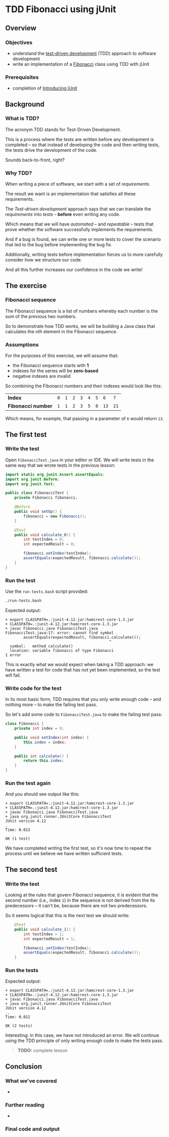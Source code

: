 # TDD Fibonacci using jUnit


## Overview

### Objectives

- understand the [test-driven development](https://en.wikipedia.org/wiki/Test-driven_development) (TDD) approach to software development
- write an implementation of a [Fibonacci](https://en.wikipedia.org/wiki/Fibonacci_number) class using TDD with jUnit

### Prerequisites

- completion of [Introducing jUnit](../step-1-junit/introducing-junit.md)


## Background

### What is TDD?

The acronym TDD stands for Test-Driven Development.

This is a process where the tests are written before any development is completed &ndash; so that instead of developing the code and then writing tests, the tests drive the development of the code.

Sounds back-to-front, right?

### Why TDD?

When writing a piece of software, we start with a set of _requirements_.

The result we want is an implementation that satisfies all these requirements.

The _Test-driven development_ approach says that we can translate the _requirements_ into _tests_ – **before** even writing any code.

Which means that we will have _automated_ – and _repeatable_ – tests that prove whether the software successfully implements the requirements.

And if a bug is found, we can write one or more tests to cover the scenario that led to the bug before implementing the bug fix.

Additionally, writing tests before implementation forces us to more carefully consider how we structure our code.

And all this further increases our confidence in the code we write!


## The exercise

### Fibonacci sequence

The Fibonacci sequence is a list of numbers whereby each number is the sum of the previous two numbers.

So to demonstrate how TDD works, we will be building a Java class that calculates the _nth_ element in the Fibonacci sequence.

### Assumptions

For the purposes of this exercise, we will assume that:

- the Fibonacci sequence starts with **1**
- indexes for the series will be **zero-based**
- negative indexes are invalid

So combining the Fibonacci numbers and their indexes would look like this:

|   |   |   |   |   |   |   |   |   |
|---|---|---|---|---|---|---|---|---|
| **Index**  | `0`  | `1`  | `2`  | `3`  | `4`  |  `5` | `6`  | `7` |
| **Fibonacci number** | `1` | `1` | `2` | `3` | `5` | `8` | `13` | `21` |

Which means, for example, that passing in a parameter of `6` would return `13`.


## The first test

### Write the test

Open `FibonacciTest.java` in your editor or IDE. We will write tests in the same way that we wrote tests in the previous lesson:

```java
import static org.junit.Assert.assertEquals;
import org.junit.Before;
import org.junit.Test;

public class FibonacciTest {
    private Fibonacci fibonacci;

    @Before
    public void setUp() {
        fibonacci = new Fibonacci();
    }

    @Test
    public void calculate_0() {
        int testIndex = 0;
        int expectedResult = 0;

        fibonacci.setIndex(testIndex);
        assertEquals(expectedResult, fibonacci.calculate());
    }
}
```

### Run the test

Use the `run-tests.bash` script provided:

```bash
./run-tests.bash
```

Expected output:

```
+ export CLASSPATH=.:junit-4.12.jar:hamcrest-core-1.3.jar
+ CLASSPATH=.:junit-4.12.jar:hamcrest-core-1.3.jar
+ javac Fibonacci.java FibonacciTest.java
FibonacciTest.java:17: error: cannot find symbol
        assertEquals(expectedResult, fibonacci.calculate());
                                              ^
  symbol:   method calculate()
  location: variable fibonacci of type Fibonacci
1 error
```

This is exactly what we would expect when taking a TDD approach: we have written a test for code that has not yet been implemented, so the test will fail.

### Write code for the test

In its most basic form, TDD requires that you only write enough code &ndash; and nothing more &ndash; to make the failing test pass.

So let's add some code to `FibonacciTest.java` to make the failing test pass:

```java
class Fibonacci {
    private int index = 0;

    public void setIndex(int index) {
        this.index = index;
    }

    public int calculate() {
        return this.index;
    }
}
```

### Run the test again

And you should see output like this:

```
+ export CLASSPATH=.:junit-4.12.jar:hamcrest-core-1.3.jar
+ CLASSPATH=.:junit-4.12.jar:hamcrest-core-1.3.jar
+ javac Fibonacci.java FibonacciTest.java
+ java org.junit.runner.JUnitCore FibonacciTest
JUnit version 4.12
.
Time: 0.013

OK (1 test)
```

We have completed writing the first test, so it's now time to repeat the process until we believe we have written sufficient tests.


## The second test

### Write the test

Looking at the rules that govern Fibonacci sequence, it is evident that the second number (i.e., index `1`) in the sequence is not derived from the its predecessors &ndash; it can't be, because there are not two predecessors.

So it seems logical that this is the next test we should write:

```java
    @Test
    public void calculate_1() {
        int testIndex = 1;
        int expectedResult = 1;

        fibonacci.setIndex(testIndex);
        assertEquals(expectedResult, fibonacci.calculate());
    }
```

### Run the tests

Expected output:

```
+ export CLASSPATH=.:junit-4.12.jar:hamcrest-core-1.3.jar
+ CLASSPATH=.:junit-4.12.jar:hamcrest-core-1.3.jar
+ javac Fibonacci.java FibonacciTest.java
+ java org.junit.runner.JUnitCore FibonacciTest
JUnit version 4.12
..
Time: 0.012

OK (2 tests)
```

Interesting: in this case, we have not introduced an error. We will continue using the TDD principle of only writing enough code to make the tests pass.


> **TODO:** complete lesson


## Conclusion

### What we've covered

- 

### Further reading

- 

### Final code and output

